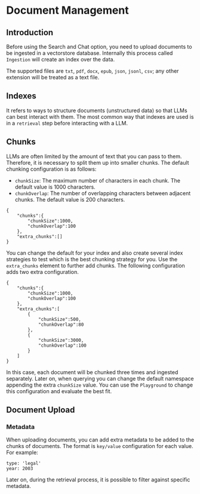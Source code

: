 # Document Management

## Introduction

Before using the Search and Chat option, you need to upload documents to be ingested in a vectorstore database. Internally this process called `Ingestion` will create an index over the data.

The supported files are `txt`, `pdf`, `docx`, `epub`, `json`, `jsonl`, `csv`; any other extension will be treated as a text file.

## Indexes

It refers to ways to structure documents (unstructured data) so that LLMs can best interact with them. The most common way that indexes are used is in a `retrieval` step before interacting with a LLM.

## Chunks

LLMs are often limited by the amount of text that you can pass to them. Therefore, it is necessary to split them up into smaller chunks. The default chunking configuration is as follows:

 * `chunkSize`: The maximum number of characters in each chunk. The default value is 1000 characters.
 * `chunkOverlap`: The number of overlapping characters between adjacent chunks. The default value is 200 characters.

```
{
    "chunks":{
        "chunkSize":1000,
        "chunkOverlap":100
    },
    "extra_chunks":[]
}
```

You can change the default for your index and also create several index strategies to test which is the best chunking strategy for you. Use the `extra_chunks` element to further add chunks. The following configuration adds two extra configuration.

```
{
    "chunks":{
        "chunkSize":1000,
        "chunkOverlap":100
    },
    "extra_chunks":[
        {
            "chunkSize":500,
            "chunkOverlap":80
        },
        {
            "chunkSize":3000,
            "chunkOverlap":100
        }
    ]
}
```

In this case, each document will be chunked three times and ingested separately. Later on, when querying you can change the default namespace appending the extra `chunkSize` value. You can use the `Playground` to change this configuration and evaluate the best fit.

## Document Upload

### Metadata

When uploading documents, you can add extra metadata to be added to the chunks of documents. The format is `key/value` configuration for each value. For example:

```
type: 'legal'
year: 2003
```

Later on, during the retrieval process, it is possible to filter against specific metadata.